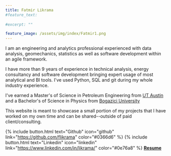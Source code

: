 ```yaml
---
title: Fatmir Likrama
#feature_text:
  
#excerpt: ""

feature_image: /assets/img/index/Fatmir1.png
---
```


I am an engineering and analytics professional experienced with data analysis, geomechanics, statistics as well as software development within an agile framework. 

I have more than 9 years of experience in technical analysis, energy consultancy and  software development bringing expert usage of most analytical and BI tools. I've used Python, SQL and git during my whole industry experience.


I've earned a Master's of Science in Petroleum Engineering from [UT Austin](https://www.utexas.edu/) and a Bachelor's of Science in Physics from [Bogazici University](http://www.boun.edu.tr/en_US)

This website is meant to showcase a small portion of my projects that I have worked on my own time and can be shared--outside of paid client/consulting.

{% include button.html text="Github" icon="github" link="https://github.com/flikrama" color="#0366d6" %} {% include button.html text="Linkedin" icon="linkedin" link="https://www.linkedin.com/in/likrama/" color="#0e76a8" %}   [**Resume**](/assets/resume/Fatmir_Likrama.pdf)
